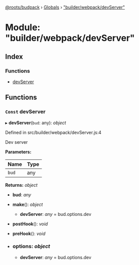 [@roots/budpack](../README.md) › [Globals](../globals.md) › ["builder/webpack/devServer"](_builder_webpack_devserver_.md)

# Module: "builder/webpack/devServer"

## Index

### Functions

* [devServer](_builder_webpack_devserver_.md#const-devserver)

## Functions

### `Const` devServer

▸ **devServer**(`bud`: any): *object*

Defined in src/builder/webpack/devServer.js:4

Dev server

**Parameters:**

Name | Type |
------ | ------ |
`bud` | any |

**Returns:** *object*

* **bud**: *any*

* **make**(): *object*

  * **devServer**: *any* = bud.options.dev

* **postHook**(): *void*

* **preHook**(): *void*

* ### **options**: *object*

  * **devServer**: *any* = bud.options.dev
